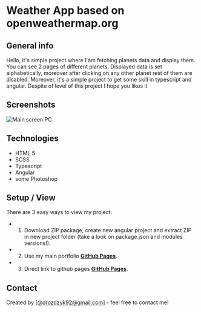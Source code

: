 # Weather App based on openweathermap.org

## General info
Hello, it's simple project where I'am  fetching planets data and display them. You can see 2 pages of different planets. Displayed data is set alphabetically, moreover after clicking on any other planet rest of them are disabled. Moreover, it's a simple project to get some skill in typescript and angular. Despite of level of this project I hope you likes it

## Screenshots
![Main screen PC](./img/rwd.png)

## Technologies
* HTML 5
* SCSS
* Typescript
* Angular
* some Photoshop

## Setup / View
There are 3 easy ways to view my project:
* 1. Download ZIP package, create new angular project and extract ZIP in new project folder (take a look on package.json and modules versions!).
* 2. Use my main portfolio [**GitHub Pages**](https://drozdzyk667.github.io/portfolio_main/).
* 3. Direct link to github pages [**GitHub Pages**](https://drozdzyk667.github.io/AngularPlanets/).

## Contact
Created by [@drozdzyk92@gmail.com] - feel free to contact me!
